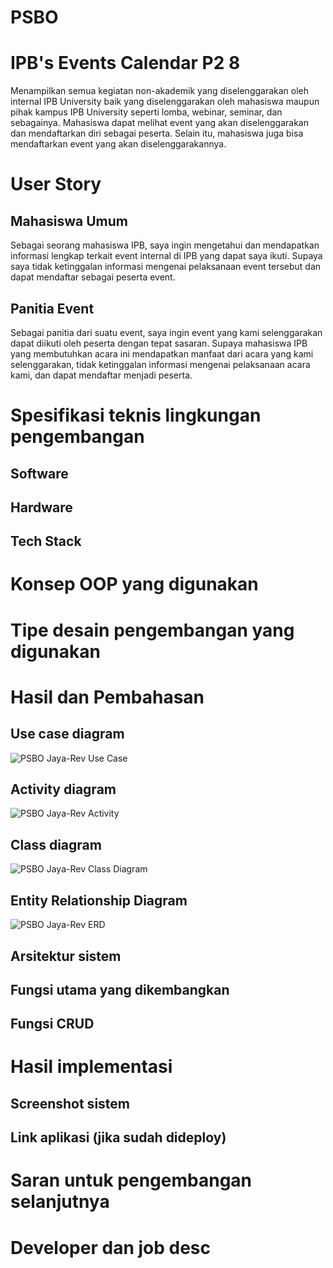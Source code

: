 # PSBO
# IPB's Events Calendar P2 8
Menampilkan semua kegiatan non-akademik yang diselenggarakan oleh internal IPB University baik yang diselenggarakan oleh mahasiswa maupun pihak kampus IPB University seperti lomba, webinar, seminar, dan sebagainya. Mahasiswa dapat melihat  event yang akan diselenggarakan dan mendaftarkan diri sebagai peserta. Selain itu, mahasiswa juga bisa mendaftarkan  event yang akan diselenggarakannya.
# User Story 
## Mahasiswa Umum
Sebagai seorang mahasiswa IPB, saya ingin mengetahui dan mendapatkan informasi lengkap terkait event  internal di IPB yang dapat saya ikuti. Supaya saya tidak ketinggalan informasi mengenai pelaksanaan  event tersebut  dan dapat mendaftar sebagai peserta  event.
## Panitia Event
Sebagai panitia dari suatu  event, saya ingin  event yang kami selenggarakan dapat diikuti oleh peserta dengan tepat sasaran. Supaya mahasiswa IPB yang membutuhkan acara ini mendapatkan manfaat dari acara yang kami selenggarakan, tidak ketinggalan informasi mengenai pelaksanaan acara kami, dan dapat mendaftar menjadi peserta.

# Spesifikasi teknis lingkungan pengembangan 
## Software
## Hardware
## Tech Stack

# Konsep OOP yang digunakan 

# Tipe desain pengembangan yang digunakan 

# Hasil dan Pembahasan 
## Use case diagram 
![PSBO Jaya-Rev Use Case](https://user-images.githubusercontent.com/54407018/122007827-93bef380-cde2-11eb-8d8c-186eb94be0e0.jpg)
## Activity diagram 
![PSBO Jaya-Rev Activity](https://user-images.githubusercontent.com/54407018/122008436-3ecfad00-cde3-11eb-9334-a1f763c7fb00.jpg)
## Class diagram
![PSBO Jaya-Rev Class Diagram](https://user-images.githubusercontent.com/54407018/122008367-2bbcdd00-cde3-11eb-8798-26299e900013.jpg)
## Entity Relationship Diagram
![PSBO Jaya-Rev ERD](https://user-images.githubusercontent.com/54407018/122008290-0fb93b80-cde3-11eb-96b5-db1924cef378.jpg)
## Arsitektur sistem 

## Fungsi utama yang dikembangkan 

## Fungsi CRUD

# Hasil implementasi 
## Screenshot sistem 
## Link aplikasi (jika sudah dideploy)

# Saran untuk pengembangan selanjutnya

# Developer dan job desc


